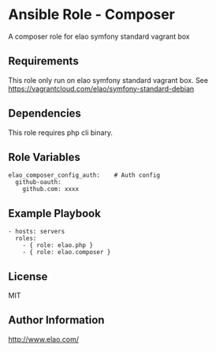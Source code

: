 Ansible Role - Composer
=========================

A composer role for elao symfony standard vagrant box


Requirements
------------

This role only run on elao symfony standard vagrant box. See https://vagrantcloud.com/elao/symfony-standard-debian

Dependencies
------------

This role requires php cli binary.

Role Variables
--------------

    elao_composer_config_auth:    # Auth config
      github-oauth:
        github.com: xxxx


Example Playbook
----------------

    - hosts: servers
      roles:
        - { role: elao.php }
        - { role: elao.composer }


License
-------

MIT


Author Information
------------------

http://www.elao.com/
